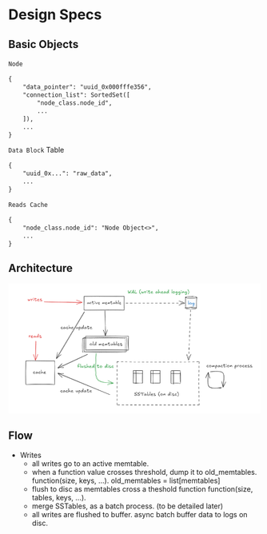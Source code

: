 # Design Specs

## Basic Objects 
`Node`
```
{
    "data_pointer": "uuid_0x000fffe356",
    "connection_list": SortedSet([
        "node_class.node_id",
        ...
    ]),
    ...
}
```

`Data Block` Table
```
{
    "uuid_0x...": "raw_data",
    ...
}
```

`Reads Cache`
```
{
    "node_class.node_id": "Node Object<>",
    ...
}
```

## Architecture
![architecture](architecture.png)

## Flow
+ Writes
  + all writes go to an active memtable.
  + when a function value crosses threshold, dump it to old_memtables. 
    function(size, keys, ...).
    old_memtables = list[memtables]
  + flush to disc as memtables cross a theshold function
    function(size, tables, keys, ...).
  + merge SSTables, as a batch process. (to be detailed later)
  + all writes are flushed to buffer. 
    async batch buffer data to logs on disc.
